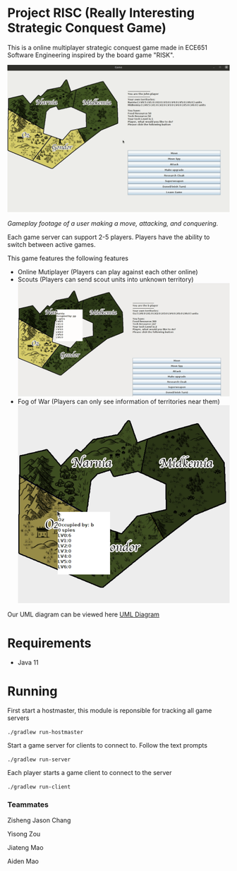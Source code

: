 # Project RISC (Really Interesting Strategic Conquest Game)
This is a online multiplayer strategic conquest game made in ECE651 Software Engineering inspired by the board game "RISK". 

![Gameplay footage](https://github.com/jzisheng/project-risc/blob/master/images/gameplay.gif)

*Gameplay footage of a user making a move, attacking, and conquering.*

Each game server can support 2-5 players. Players have the ability to switch between active games.

This game features the following features
* Online Mutiplayer (Players can play against each other online)
* Scouts (Players can send scout units into unknown territory)
![Gameplay footage](https://github.com/jzisheng/project-risc/blob/master/images/spy.gif)
* Fog of War (Players can only see information of territories near them)
![Gameplay footage](https://github.com/jzisheng/project-risc/blob/master/images/fog-of-war.gif)





Our UML diagram can be viewed here [UML Diagram](https://docs.google.com/drawings/d/1ES76J9AJ3MGDxcjzBDHp8wPLWJiUc8oNKI2NgELMtjI/edit?usp=sharing)

# Requirements
* Java 11

# Running

First start a hostmaster, this module is reponsible for tracking all game servers

`./gradlew run-hostmaster`

Start a game server for clients to connect to. Follow the text prompts

`./gradlew run-server`


Each player starts a game client to connect to the server

`./gradlew run-client`

### Teammates
Zisheng Jason Chang

Yisong Zou

Jiateng Mao

Aiden Mao
